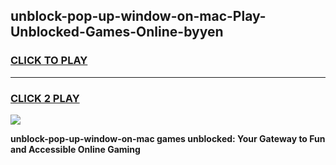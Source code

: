 
## unblock-pop-up-window-on-mac-Play-Unblocked-Games-Online-byyen
<h3>
<a href="https://premium76.site?title=unblock-pop-up-window-on-mac&ref=25A">CLICK TO PLAY</a></h3>
<hr>

<h3>
<a href="https://premium76.site?title=unblock-pop-up-window-on-mac&ref=25A">CLICK 2 PLAY</a>
  
</h3>

<a href="https://premium76.site?title=unblock-pop-up-window-on-mac&ref=25A"><img src="https://clearcache.store/games.png"></a>


**unblock-pop-up-window-on-mac games unblocked: Your Gateway to Fun and Accessible Online Gaming**
